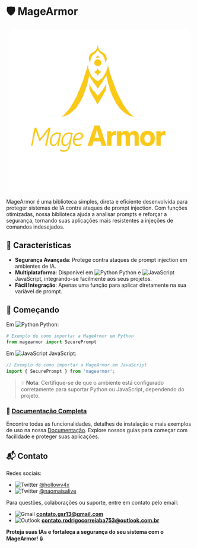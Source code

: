 # 🛡️ MageArmor

<p align="center">
  <img src="src/mageArmor.png" alt="Logo do MageArmor" height="440" width="485"/>
</p>

MageArmor é uma biblioteca simples, direta e eficiente desenvolvida para proteger sistemas de IA contra ataques de prompt injection. Com funções otimizadas, nossa biblioteca ajuda a analisar prompts e reforçar a segurança, tornando suas aplicações mais resistentes a injeções de comandos indesejados.

## 🌟 Características
- **Segurança Avançada**: Protege contra ataques de prompt injection em ambientes de IA.
- **Multiplataforma**: Disponível em ![Python](https://img.icons8.com/color/20/000000/python.png) Python e ![JavaScript](https://img.icons8.com/color/20/000000/javascript.png) JavaScript, integrando-se facilmente aos seus projetos.
- **Fácil Integração**: Apenas uma função para aplicar diretamente na sua variável de prompt.

## 🚀 Começando

Em ![Python](https://img.icons8.com/color/20/000000/python.png) Python:

```python
# Exemplo de como importar a MageArmor em Python
from magearmor import SecurePrompt
```

Em ![JavaScript](https://img.icons8.com/color/20/000000/javascript.png) JavaScript:

```javascript
// Exemplo de como importar a MageArmor em JavaScript
import { SecurePrompt } from 'magearmor';
```

> 💡 **Nota**: Certifique-se de que o ambiente está configurado corretamente para suportar Python ou JavaScript, dependendo do projeto.

### 📖 [Documentação Completa](#)
Encontre todas as funcionalidades, detalhes de instalação e mais exemplos de uso na nossa [Documentação](#). Explore nossos guias para começar com facilidade e proteger suas aplicações.

## 📬 Contato

Redes sociais:
- ![Twitter](https://img.icons8.com/color/20/000000/twitter.png) [@hollowv4x](https://twitter.com/hollowv4x)
- ![Twitter](https://img.icons8.com/color/20/000000/twitter.png) [@naomaisalive](https://twitter.com/naomaisalive)

Para questões, colaborações ou suporte, entre em contato pelo email:
- ![Gmail](https://img.icons8.com/color/20/000000/gmail-new.png) **contato.gsr13@gmail.com**
- ![Outlook](https://img.icons8.com/color/20/000000/ms-outlook.png) **contato.rodrigocorreiaba753@outlook.com.br**


**Proteja suas IAs e fortaleça a segurança do seu sistema com o MageArmor!** 🔒
